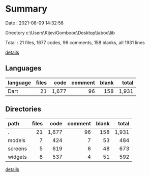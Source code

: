 # Summary

Date : 2021-08-09 14:32:58

Directory c:\Users\KijeviGombooc\Desktop\taboo\lib

Total : 21 files,  1677 codes, 96 comments, 158 blanks, all 1931 lines

[details](details.md)

## Languages
| language | files | code | comment | blank | total |
| :--- | ---: | ---: | ---: | ---: | ---: |
| Dart | 21 | 1,677 | 96 | 158 | 1,931 |

## Directories
| path | files | code | comment | blank | total |
| :--- | ---: | ---: | ---: | ---: | ---: |
| . | 21 | 1,677 | 96 | 158 | 1,931 |
| models | 7 | 424 | 7 | 53 | 484 |
| screens | 5 | 619 | 6 | 48 | 673 |
| widgets | 8 | 537 | 4 | 51 | 592 |

[details](details.md)